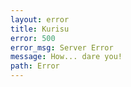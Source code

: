 ```yaml
---
layout: error
title: Kurisu
error: 500
error_msg: Server Error
message: How... dare you!
path: Error
---
```

